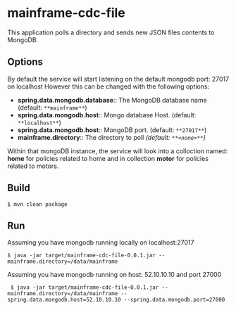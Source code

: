 
# mainframe-cdc-file

This application polls a directory and sends new JSON files contents to MongoDB.

## Options


By default the service will start listening on the default mongodb port: 27017 on localhost
However this can be changed with the following options:

 - **spring.data.mongodb.database**:: The MongoDB database name (default: `**mainframe**`)
 - **spring.data.mongodb.host**:: Mongo database Host. (default: `**localhost**`)
 - **spring.data.mongodb.host**:: MongoDB port. (default: `**27017**`)
 - **mainframe.directory**:: The directory to poll *(default: `**<none>**`)*
 
Within that mongoDB instance, the service will look into a colloction named: **home** for policies related to home    and in collection **motor** for policies related to motors.

## Build

```
$ mvn clean package

```

## Run

Assuming you have mongodb running locally on localhost:27017

```
$ java -jar target/mainframe-cdc-file-0.0.1.jar --mainframe.directory=/data/mainframe
```


Assuming you have mongodb running on host: 52.10.10.10 and port 27000

```
 $ java -jar target/mainframe-cdc-file-0.0.1.jar --mainframe.directory=/data/mainframe --spring.data.mongodb.host=52.10.10.10 --spring.data.mongodb.port=27000
```




